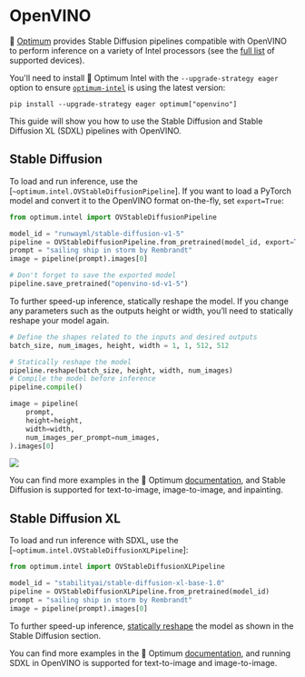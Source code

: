 <!--Copyright 2023 The HuggingFace Team. All rights reserved.

Licensed under the Apache License, Version 2.0 (the "License"); you may not use this file except in compliance with
the License. You may obtain a copy of the License at

http://www.apache.org/licenses/LICENSE-2.0

Unless required by applicable law or agreed to in writing, software distributed under the License is distributed on
an "AS IS" BASIS, WITHOUT WARRANTIES OR CONDITIONS OF ANY KIND, either express or implied. See the License for the
specific language governing permissions and limitations under the License.
-->


# OpenVINO

🤗 [Optimum](https://github.com/huggingface/optimum-intel) provides Stable Diffusion pipelines compatible with OpenVINO to perform inference on a variety of Intel processors (see the [full list]((https://docs.openvino.ai/latest/openvino_docs_OV_UG_supported_plugins_Supported_Devices.html)) of supported devices).

You'll need to install 🤗 Optimum Intel with the `--upgrade-strategy eager` option to ensure [`optimum-intel`](https://github.com/huggingface/optimum-intel) is using the latest version:

```
pip install --upgrade-strategy eager optimum["openvino"]
```

This guide will show you how to use the Stable Diffusion and Stable Diffusion XL (SDXL) pipelines with OpenVINO.

## Stable Diffusion

To load and run inference, use the [`~optimum.intel.OVStableDiffusionPipeline`]. If you want to load a PyTorch model and convert it to the OpenVINO format on-the-fly, set `export=True`:

```python
from optimum.intel import OVStableDiffusionPipeline

model_id = "runwayml/stable-diffusion-v1-5"
pipeline = OVStableDiffusionPipeline.from_pretrained(model_id, export=True)
prompt = "sailing ship in storm by Rembrandt"
image = pipeline(prompt).images[0]

# Don't forget to save the exported model
pipeline.save_pretrained("openvino-sd-v1-5")
```

To further speed-up inference, statically reshape the model. If you change any parameters such as the outputs height or width, you’ll need to statically reshape your model again.

```python
# Define the shapes related to the inputs and desired outputs
batch_size, num_images, height, width = 1, 1, 512, 512

# Statically reshape the model
pipeline.reshape(batch_size, height, width, num_images)
# Compile the model before inference
pipeline.compile()

image = pipeline(
    prompt,
    height=height,
    width=width,
    num_images_per_prompt=num_images,
).images[0]
```
<div class="flex justify-center">
    <img src="https://huggingface.co/datasets/optimum/documentation-images/resolve/main/intel/openvino/stable_diffusion_v1_5_sail_boat_rembrandt.png">
</div>

You can find more examples in the 🤗 Optimum [documentation](https://huggingface.co/docs/optimum/intel/inference#stable-diffusion), and Stable Diffusion is supported for text-to-image, image-to-image, and inpainting.

## Stable Diffusion XL

To load and run inference with SDXL, use the [`~optimum.intel.OVStableDiffusionXLPipeline`]:

```python
from optimum.intel import OVStableDiffusionXLPipeline

model_id = "stabilityai/stable-diffusion-xl-base-1.0"
pipeline = OVStableDiffusionXLPipeline.from_pretrained(model_id)
prompt = "sailing ship in storm by Rembrandt"
image = pipeline(prompt).images[0]
```

To further speed-up inference, [statically reshape](#stable-diffusion) the model as shown in the Stable Diffusion section.

You can find more examples in the 🤗 Optimum [documentation](https://huggingface.co/docs/optimum/intel/inference#stable-diffusion-xl), and running SDXL in OpenVINO is supported for text-to-image and image-to-image.
